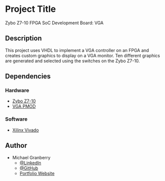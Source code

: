 # Project Title

Zybo Z7-10 FPGA SoC Development Board:  VGA

## Description

This project uses VHDL to implement a VGA controller on an FPGA and creates custom graphics to display on a VGA monitor. Ten different graphics are generated and selected using the switches on the Zybo Z7-10.

## Dependencies

### Hardware

* [Zybo Z7-10](https://digilent.com/shop/zybo-z7-zynq-7000-arm-fpga-soc-development-board/?gad_source=1&gclid=Cj0KCQiAkeSsBhDUARIsAK3tiedDBNo96Tg5VWCeuEqzXgPKJSFg8GQ0qwLCV-v5TlTKltLerrQGLDkaAjBgEALw_wcB)
* [VGA PMOD](https://digilent.com/shop/pmod-vga-video-graphics-array/)

### Software

* [Xilinx Vivado](https://www.xilinx.com/products/design-tools/vivado.html)

## Author

* Michael Granberry
    * [@LinkedIn](https://www.linkedin.com/in/michaelgranberryii/)
    * [@GitHub](https://github.com/michaelgranberryii)
    * [Portfolio Website](https://www.michaelgranberryii.com/)

